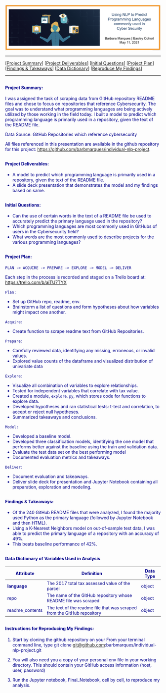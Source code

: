 <a name="top"></a>![Natural Language Processing](https://github.com/barbmarques/individual-nlp-project/blob/main/nlpbanner.png?raw=true)

***
[[Project Summary](#project-summary)]
[[Project Deliverables](#deliverables)]
[[Initial Questions](#hypotheses)]
[[Project Plan](#plan)]
[[Findings & Takeaways](#findings)]
[[Data Dictionary](#dd)]
[[Reproduce My Findings](#reproduce)]
___
## <a name="project-summary"></a>
#### <font color = 'darkblue'>Project Summary:

I was assigned the task of scraping data from GitHub repository README files and chose to focus on repositories that reference Cybersecurity. The goal was to understand what programming languages are being actively utilized by those working in the field today. I built a model to predict which programming language is primarily used in a repository, given the text of the README file.

Data Source: GitHub Repositories which reference cybersecurity

All files referenced in this presentation are available in the github repository for this project:   https://github.com/barbmarques/individual-nlp-project.

## <a name="deliverables"></a>
#### <font color = 'darkblue'>Project Deliverables:
- A model to predict which programming language is primarily used in a repository, given the text of the README file.
- A slide deck presentation that demonstrates the model and my findings based on same.

## <a name="hypotheses"></a>
#### <font color = 'darkblue'>Initial Questions: 
- Can the use of certain words in the text of a README file be used to accurately predict the primary language used in the repository?
- Which programming languages are most commonly used in GitHubs of users in the Cybersecurity field?
- What words are the most commonly used to describe projects for the various programming languages?

## <a name="plan"></a>
#### <font color = 'darkblue'>Project Plan: 
``` PLAN -> ACQUIRE -> PREPARE -> EXPLORE -> MODEL -> DELIVER ```

Each step in the process is recorded and staged on a Trello board at: https://trello.com/b/aiTU7TYX

```Plan:```
- Set up GitHub repo, readme, env.
- Brainstorm a list of questions and form hypotheses about how variables might impact one another. 

```Acquire:```
- Create function to scrape readme text from GitHub Repositories.

```Prepare:```
- Carefully reviewed data, identifying any missing, erroneous, or invalid values. 
- Explored value counts of the dataframe and visualized distribution of univariate data 

```Explore:```
- Visualize all combination of variables to explore relationships.
- Tested for independent variables that correlate with tax value.
- Created a module, ```explore.py```, which stores code for functions to explore data.
- Developed hypotheses and ran statistical tests: t-test and correlation, to accept or reject null hypotheses.
- Summarized takeaways and conclusions.

```Model:``` 
- Developed a baseline model.
- Developed three classification models, identifying the one model that performs better against the baseline using the train and validation data.
- Evaluate the test data set on the best performing model
- Documented evaluation metrics and takeaways.

```Deliver:```
- Document evaluation and takeaways.
- Deliver slide deck for presentation and Jupyter Notebook containing all preparation, exploration and modeling.
     
## <a name="findings"></a>
#### <font color = 'darkblue'>Findings & Takeaways:
- Of the 240 GitHub README files that were analyzed, I found the majority used Python as the primary language (followed by Jupyter Notebook and then HTML). 
- Using a K-Nearest Neighbors model on out-of-sample test data, I was able to predict the primary language of a repository with an accuracy of 49%.
- This beats baseline performance of 42%.

## <a name="dd"></a>
#### <font color = 'darkblue'>Data Dictionary of Variables Used in Analysis

| Attribute | Definition | Data Type |
| ----- | ----- | ----- |
| **language**| The 2017 total tax assessed value of the parcel | object|
|repo| The name of the GitHub repository whose README file was scraped | object |
|readme_contents| The text of the readme file that was scraped from the GitHub repository| object |

## <a name="reproduce"></a>
#### <font color = 'darkblue'>Instructions for Reproducing My Findings:

1.  Start by cloning the github repository on your From your terminal command line, type git clone git@github.com:barbmarques/individual-nlp-project.git

2.  You will also need you a copy of your personal env file in your working directory. This should contain your GitHub access information (host, user, password) 

3. Run the Jupyter notebook, Final_Notebook, cell by cell, to reproduce my analysis.